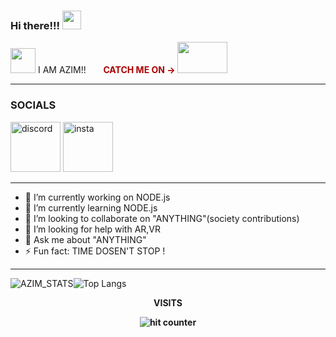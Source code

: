 ### Hi there!!!  <img src="https://i.pinimg.com/originals/7f/d4/1a/7fd41abad4871706f9ab7940cfc0234a.gif" width="30px">
<img src="https://emoji.gg/assets/emoji/3454_MP5.gif" width="40px"> I AM AZIM!!  &nbsp;  &nbsp;  &nbsp;
<b style="color:#ab0101;">CATCH ME ON -> </b>
<a href="https://www.youtube.com/channel/UCiO64wCoqdvReHcCD0W4aLg" target="_blank"><img src="https://mir-s3-cdn-cf.behance.net/project_modules/disp/7cf15219547245.562fd311ee350.gif" width="80px" height="50px"> </a>

---
<h3> SOCIALS </h3>

<a href="https://discord.gg/xhtbhKNk"><img src="https://discord.bots.gg/img/bot_icon_placeholder.png" alt="discord" width="80px" height="80px"/></a>
<a href="https://www.linkedin.com/in/mohammed-azim-358314201/"><img src="https://gobrightwing.com/wp-content/uploads/2016/05/linkedin-logo-300x300.png" alt="insta" width="80px" height="80px"/></a>

---
<!-- ![YouTube Channel Subscribers](https://img.shields.io/youtube/channel/subscribers/UCiO64wCoqdvReHcCD0W4aLg?label=Amazing%20people&style=social) -->

<!-- **Azim-js/Azim-js** is a ✨ _special_ ✨ repository because its `README.md` (this file) appears on your GitHub profile. -->

<!-- Here are some ideas to get you started: -->

- 🔭 I’m currently working on NODE.js
- 🌱 I’m currently learning NODE.js
- 👯 I’m looking to collaborate on "ANYTHING"(society contributions)
- 🤔 I’m looking for help with AR,VR
- 💬 Ask me about "ANYTHING"
- ⚡ Fun fact: TIME DOSEN'T STOP !

---
![AZIM_STATS](https://github-readme-stats.vercel.app/api?username=Azim-js&count_private=true&show_icons=true&theme=tokyonight)![Top Langs](https://github-readme-stats.vercel.app/api/top-langs/?username=Azim-js&layout=compact&theme=tokyonight)

<div align="center">
<p><strong>VISITS<Strong></p>
<img src="https://profile-counter.glitch.me/Azim-js/count.svg" alt="hit counter" align="center">
</div>
